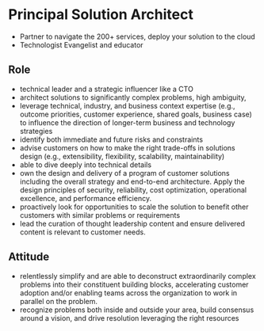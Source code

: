 # Principal Solution Architect

* Partner to navigate the 200+ services, deploy your solution to the cloud
* Technologist Evangelist and educator

## Role

* technical leader and a strategic influencer like a CTO
* architect solutions to significantly complex problems, high ambiguity,
* leverage technical, industry, and business context expertise (e.g., outcome priorities, customer experience, shared goals, business case) to influence the direction of longer-term business and technology strategies
* identify both immediate and future risks and constraints
* advise customers on how to make the right trade-offs in solutions design (e.g., extensibility, flexibility, scalability, maintainability)
* able to dive deeply into technical details 
* own the design and delivery of a program of customer solutions including the overall strategy and end-to-end architecture. Apply the design principles of security, reliability, cost optimization, operational excellence, and performance efficiency. 
* proactively look for opportunities to scale the solution to benefit other customers with similar problems or requirements
* lead the curation of thought leadership content and ensure delivered content is relevant to customer needs.

## Attitude

* relentlessly simplify and are able to deconstruct extraordinarily complex problems into their constituent building blocks, accelerating customer adoption and/or enabling teams across the organization to work in parallel on the problem.
* recognize problems both inside and outside your area, build consensus around a vision, and drive resolution leveraging the right resources

